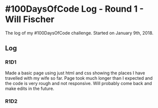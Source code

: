 # #100DaysOfCode Log - Round 1 - Will Fischer

The log of my #100DaysOfCode challenge. Started on January 9th, 2018.

## Log

### R1D1 
Made a basic page using just html and css showing the places I have travelled with my wife so far. Page took much longer than I expected and the code is very rough and not responsive. Will probably come back and make edits in the future.

### R1D2
